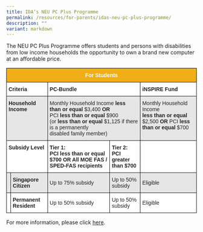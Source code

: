 ```yaml
---
title: IDA’s NEU PC Plus Programme
permalink: /resources/for-parents/idas-neu-pc-plus-programme/
description: ""
variant: markdown
---
```

The NEU PC Plus Programme offers students and persons with disabilities from low income households the opportunity to own a brand new computer at an affordable price.

<style type="text/css">
.tg  {border-collapse:collapse;border-spacing:0;}
.tg td{border-color:black;border-style:solid;border-width:1px;font-family:Arial, sans-serif;font-size:14px;
  overflow:hidden;padding:10px 5px;word-break:normal;}
.tg th{border-color:black;border-style:solid;border-width:1px;font-family:Arial, sans-serif;font-size:14px;
  font-weight:normal;overflow:hidden;padding:10px 5px;word-break:normal;}
.tg .tg-l2bf{background-color:#FFF;color:#222;font-weight:bold;text-align:left;vertical-align:top}
.tg .tg-h5mn{background-color:#E6E6E6;color:#222;text-align:left;vertical-align:middle}
.tg .tg-xyrl{background-color:#E6E6E6;color:#222;text-align:left;vertical-align:top}
.tg .tg-2zbl{background-color:#F1AE16;color:#FFF;font-weight:bold;text-align:center;vertical-align:top}
.tg .tg-rs0e{background-color:#E6E6E6;color:#222;font-weight:bold;text-align:left;vertical-align:top}
.tg .tg-1ppo{background-color:#FFF;color:#222;text-align:left;vertical-align:middle}
</style>
<table class="tg">
<thead>
  <tr>
    <th class="tg-2zbl" colspan="5"><span style="font-weight:bold">For Students</span></th>
  </tr>
</thead>
<tbody>
  <tr>
    <td class="tg-l2bf" colspan="2"><span style="font-weight:bold">Criteria</span></td>
    <td class="tg-l2bf" colspan="2"><span style="font-weight:bold">PC-Bundle</span></td>
    <td class="tg-l2bf"><span style="font-weight:bold">iNSPIRE Fund</span><br></td>
  </tr>
  <tr>
    <td class="tg-rs0e" colspan="2"><span style="font-weight:bold">Household Income</span></td>
    <td class="tg-h5mn" colspan="2">Monthly Household Income <span style="font-weight:bold">less than or equal</span> $3,400 <span style="font-weight:bold">OR</span><br>PCI <span style="font-weight:bold">less than or equal </span>$900<br>(or <span style="font-weight:bold">less than or equal</span> $1,125 if there is a permanently<br>disabled family member)</td>
    <td class="tg-xyrl">Monthly Household Income<br><span style="font-weight:bold">less than or equal </span>$2,500 <span style="font-weight:bold">OR</span> PCI <span style="font-weight:bold">less than or equal </span>$700</td>
  </tr>
  <tr>
    <td class="tg-l2bf" colspan="2"><span style="font-weight:bold">Subsidy Level</span></td>
    <td class="tg-l2bf"><span style="font-weight:bold">Tier 1</span>:<br>PCI <span style="font-weight:bold">less than or equal </span>$700 <span style="font-weight:bold">OR </span>All MOE FAS / SPED-FAS recipients</td>
    <td class="tg-l2bf"><span style="font-weight:bold">Tier 2</span>:<br>PCI <span style="font-weight:bold">greater than</span> $700</td>
    <td class="tg-1ppo"></td>
  </tr>
  <tr>
    <td class="tg-h5mn"></td>
    <td class="tg-rs0e"><span style="font-weight:bold">Singapore Citizen</span></td>
    <td class="tg-h5mn">Up to 75% subsidy</td>
    <td class="tg-h5mn">Up to 50% subsidy</td>
    <td class="tg-h5mn">Eligible</td>
  </tr>
  <tr>
    <td class="tg-1ppo"></td>
    <td class="tg-l2bf"><span style="font-weight:bold">Permanent Resident</span></td>
    <td class="tg-1ppo">Up to 50% subsidy</td>
    <td class="tg-1ppo">Up to 50% subsidy</td>
    <td class="tg-1ppo">Eligible</td>
  </tr>
</tbody>
</table>

For more information, please click&nbsp;[here](https://www.imda.gov.sg/community/consumer-education/digital-inclusion/neu-pc-plus-programme/schemes/pc-bundle-scheme).